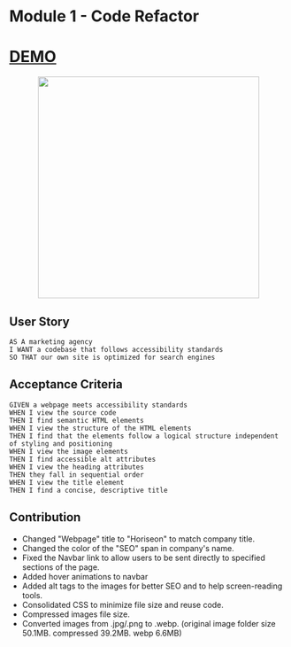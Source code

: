 # Module 1 - Code Refactor

# [DEMO](https://somdobomk.github.io/Module1-Challenge/)

<div align="center">
    <img src="./assets/screenshot.png" width="400px"> 
</div>

## User Story

```
AS A marketing agency
I WANT a codebase that follows accessibility standards
SO THAT our own site is optimized for search engines
```

## Acceptance Criteria

```
GIVEN a webpage meets accessibility standards
WHEN I view the source code
THEN I find semantic HTML elements
WHEN I view the structure of the HTML elements
THEN I find that the elements follow a logical structure independent of styling and positioning
WHEN I view the image elements
THEN I find accessible alt attributes
WHEN I view the heading attributes
THEN they fall in sequential order
WHEN I view the title element
THEN I find a concise, descriptive title
```

## Contribution

- Changed "Webpage" title to "Horiseon" to match company title.
- Changed the color of the "SEO" span in company's name.
- Fixed the Navbar link to allow users to be sent directly to specified sections of the page.
- Added hover animations to navbar
- Added alt tags to the images for better SEO and to help screen-reading tools.
- Consolidated CSS to minimize file size and reuse code.
- Compressed images file size.
- Converted images from .jpg/.png to .webp. (original image folder size 50.1MB. compressed 39.2MB. webp 6.6MB)
